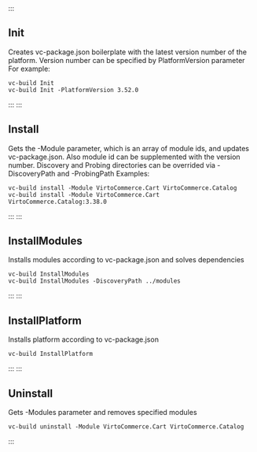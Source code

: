 :::
## Init
Creates vc-package.json boilerplate with the latest version number of the platform.
Version number can be specified by PlatformVersion parameter
For example:
```console
vc-build Init
vc-build Init -PlatformVersion 3.52.0
```
:::
:::
## Install
Gets the -Module parameter, which is an array of module ids, and updates vc-package.json.
Also module id can be  supplemented with the version number.
Discovery and Probing directories can be overrided via -DiscoveryPath and -ProbingPath
Examples:
```console
vc-build install -Module VirtoCommerce.Cart VirtoCommerce.Catalog
vc-build install -Module VirtoCommerce.Cart VirtoCommerce.Catalog:3.38.0
```
:::
:::
## InstallModules
Installs modules according to vc-package.json and solves dependencies
```console
vc-build InstallModules
vc-build InstallModules -DiscoveryPath ../modules
```
:::
:::
## InstallPlatform
Installs platform according to vc-package.json
```console
vc-build InstallPlatform
```
:::
:::
## Uninstall
Gets -Modules parameter and removes specified modules
```console
vc-build uninstall -Module VirtoCommerce.Cart VirtoCommerce.Catalog
```
:::

